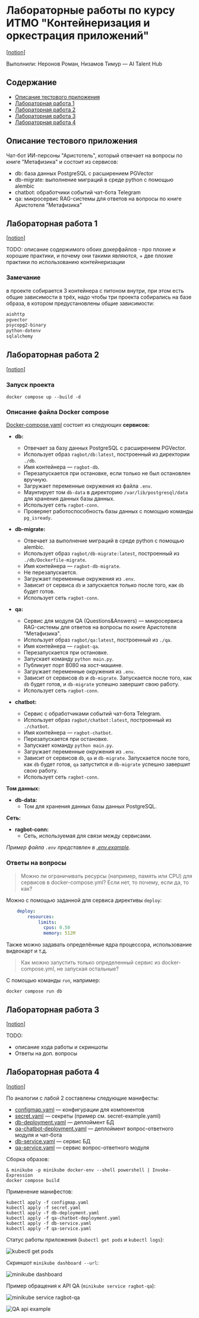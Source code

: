 # Лабораторные работы по курсу ИТМО "Контейнеризация и оркестрация приложений"

[[notion](https://jasper-cause-ce0.notion.site/3b2e4b7180954cbbad6c0449db638d6b)]

Выполнили: Неронов Роман, Низамов Тимур — AI Talent Hub

## Содержание
 - [Описание тестового приложения](#описание-тестового-приложения)
 - [Лабораторная работа 1](#лабораторная-работа-1)
 - [Лабораторная работа 2](#лабораторная-работа-2)
 - [Лабораторная работа 3](#лабораторная-работа-3)
 - [Лабораторная работа 4](#лабораторная-работа-4)

## Описание тестового приложения

Чат-бот ИИ-персоны "Аристотель", который отвечает на вопросы по книге "Метафизика" и состоит из сервисов:

 - db: база данных PostgreSQL с расширением PGVector
 - db-migrate: выполнение миграций в среде python с помощью alembic
 - chatbot: обработчики событий чат-бота Telegram
 - qa: микросервис RAG-системы для ответов на вопросы по книге Аристотеля "Метафизика"

## Лабораторная работа 1

[[notion](https://jasper-cause-ce0.notion.site/1-Dockerfile-3e97af9ebae24703a4ada36bb3e62c9f)]

TODO: описание содержимого обоих докерфайлов - про плохие и хорошие практики, и почему они такими являются, + две плохие практики по использованию контейнеризации

### Замечание

в проекте собирается 3 контейнера с питоном внутри, при этом есть общие зависимости в трёх, надо чтобы три проекта собирались на базе образа, в котором предустановлены общие зависимости:
```txt
aiohttp
pgvector
psycopg2-binary
python-dotenv
sqlalchemy
```

## Лабораторная работа 2

[[notion](https://jasper-cause-ce0.notion.site/2-Docker-Compose-31e203f6dc7042a6aacde2e1e98c7b38)]

### Запуск проекта

```shell
docker compose up --build -d
```

### Описание файла Docker compose

[Docker-compose.yaml](./docker-compose.yml) состоит из следующих **сервисов:**
- **db:**
  - Отвечает за базу данных PostgreSQL с расширением PGVector.
  - Использует образ `ragbot/db:latest`, построенный из директории `./db`.
  - Имя контейнера — `ragbot-db`.
  - Перезапускается при остановке, если только не был остановлен вручную.
  - Загружает переменные окружения из файла `.env`.
  - Маунтирует том `db-data` в директорию `/var/lib/postgresql/data` для хранения данных базы данных.
  - Использует сеть `ragbot-conn`.
  - Проверяет работоспособность базы данных с помощью команды `pg_isready`.

- **db-migrate:**
  - Отвечает за выполнение миграций в среде python с помощью alembic.
  - Использует образ `ragbot/db-migrate:latest`, построенный из `./db/Dockerfile-migrate`.
  - Имя контейнера — `ragbot-db-migrate`.
  - Не перезапускается.
  - Загружает переменные окружения из `.env`.
  - Зависит от сервиса `db` и запускается только после того, как `db` будет готов.
  - Использует сеть `ragbot-conn`.

- **qa:**
  - Сервис для модуля QA (Questions&Answers) — микросервиса RAG-системы для ответов на вопросы по книге Аристотеля "Метафизика".
  - Использует образ `ragbot/qa:latest`, построенный из `./qa`.
  - Имя контейнера — `ragbot-qa`.
  - Перезапускается при остановке.
  - Запускает команду `python main.py`.
  - Публикует порт 8080 на хост-машине.
  - Загружает переменные окружения из `.env`.
  - Зависит от сервисов `db` и `db-migrate`. Запускается после того, как `db` будет готов, и `db-migrate` успешно завершит свою работу.
  - Использует сеть `ragbot-conn`.

- **chatbot:**
  - Сервис с обработчиками событий чат-бота Telegram.
  - Использует образ `ragbot/chatbot:latest`, построенный из `./chatbot`.
  - Имя контейнера — `ragbot-chatbot`.
  - Перезапускается при остановке.
  - Запускает команду `python main.py`.
  - Загружает переменные окружения из `.env`.
  - Зависит от сервисов `db`, `qa` и `db-migrate`. Запускается после того, как `db` будет готов, `qa` запустится и `db-migrate` успешно завершит свою работу.
  - Использует сеть `ragbot-conn`.

**Том данных:**
- **db-data:**
  - Том для хранения данных базы данных PostgreSQL.

**Сеть:**
- **ragbot-conn:**
  - Сеть, используемая для связи между сервисами.

*Пример файла `.env` представлен в [.env.example](.env.example).*

### Ответы на вопросы

> Можно ли ограничивать ресурсы (например, память или CPU) для сервисов в docker-compose.yml? Если нет, то почему, если да, то как?

Можно с помощью заданной для сервиса директивы `deploy`:

```yaml
    deploy:
        resources:
            limits:
              cpus: 0.50
              memory: 512M
```

Также можно задавать определённые ядра процессора, использование видеокарт и т.д.

> Как можно запустить только определенный сервис из docker-compose.yml, не запуская остальные?

С помощью команды `run`, например:

```shell
docker compose run db
```

## Лабораторная работа 3

[[notion](https://jasper-cause-ce0.notion.site/3-Kubernetes-5c5ef516385442edb6db1162d02df95e)]

TODO:
- описание хода работы и скриншоты
- Ответы на доп. вопросы

## Лабораторная работа 4

[[notion](https://jasper-cause-ce0.notion.site/4-More-Kubernetes-e2690d6f8ae3419790b1e0f16f59142d)]

По аналогии с лабой 2 составлены следующие манифесты:
 * [configmap.yaml](configmap.yaml) — конфигурации для компонентов
 * [secret.yaml](secret-example.yaml) — секреты (пример см. secret-example.yaml)
 * [db-deployment.yaml](db-deployment.yaml) — деплоймент БД
 * [qa-chatbot-deployment.yaml](qa-chatbot-deployment.yaml) — деплоймент вопрос-ответного модуля и чат-бота
 * [db-service.yaml](db-service.yaml) — сервис БД
 * [qa-service.yaml](qa-service.yaml) — сервис вопрос-ответного модуля

Сборка образов:
```shell
& minikube -p minikube docker-env --shell powershell | Invoke-Expression
docker compose build
```

Применение манифестов:
```shell
kubectl apply -f configmap.yaml
kubectl apply -f secret.yaml
kubectl apply -f db-deployment.yaml
kubectl apply -f qa-chatbot-deployment.yaml
kubectl apply -f db-service.yaml
kubectl apply -f qa-service.yaml
```

Статус работы приложения (`kubectl get pods` и `kubectl logs`):

![kubectl get pods](assets/lab4-kubectl-logs.png)

Скриншот `minikube dashboard --url`:

![minikube dashboard](assets/lab4-k8s-dashboard.png)

Пример обращения к API QA (`minikube service ragbot-qa`):

![minikube service ragbot-qa](assets/lab4-ragbot-qa-service.png)

![QA api example](assets/lab4-qa-api-example.png)
